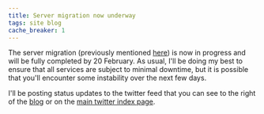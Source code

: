 ```yaml
---
title: Server migration now underway
tags: site blog
cache_breaker: 1
---
```


The server migration (previously mentioned [here](/blog/server-migration-coming-up-in-february)) is now in progress and will be fully completed by 20 February. As usual, I'll be doing my best to ensure that all services are subject to minimal downtime, but it is possible that you'll encounter some instability over the next few days.

I'll be posting status updates to the twitter feed that you can see to the right of the [blog](/blog) or on the [main twitter index page](/twitter).
